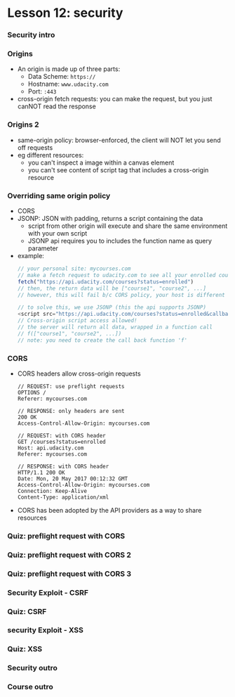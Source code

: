 # Lesson 12: security

### Security intro
### Origins
* An origin is made up of three parts:
  * Data Scheme: `https://`
  * Hostname: `www.udacity.com`
  * Port: `:443`
* cross-origin fetch requests: you can make the request, but you just canNOT read the response

### Origins 2
* same-origin policy: browser-enforced, the client will NOT let you send off requests
* eg different resources:
  * you can't inspect a image within a canvas element
  * you can't see content of script tag that includes a cross-origin resource

### Overriding same origin policy
* CORS
* JSONP: JSON with padding, returns a script containing the data
  * script from other origin will execute and share the same environment with your own script
  * JSONP api requires you to includes the function name as query parameter
* example:
  ```js
  // your personal site: mycourses.com
  // make a fetch request to udacity.com to see all your enrolled courses
  fetch("https://api.udacity.com/courses?status=enrolled")
  // then, the return data will be ["course1", "course2", ...]
  // however, this will fail b/c CORS policy, your host is different from udacity host

  // to solve this, we use JSONP (this the api supports JSONP)
  <script src="https://api.udacity.com/courses?status=enrolled&callback=f">
  // Cross-origin script access allowed!
  // the server will return all data, wrapped in a function call
  // f(["course1", "course2", ...])
  // note: you need to create the call back function 'f'
  ```

### CORS
* CORS headers allow cross-origin requests
  ```
  // REQUEST: use preflight requests
  OPTIONS /
  Referer: mycourses.com

  // RESPONSE: only headers are sent
  200 OK
  Access-Control-Allow-Origin: mycourses.com

  // REQUEST: with CORS header
  GET /courses?status=enrolled
  Host: api.udacity.com
  Referer: mycourses.com

  // RESPONSE: with CORS header
  HTTP/1.1 200 OK
  Date: Mon, 20 May 2017 00:12:32 GMT
  Access-Control-Allow-Origin: mycourses.com
  Connection: Keep-Alive
  Content-Type: application/xml
  ```
* CORS has been adopted by the API providers as a way to share resources

### Quiz: preflight request with CORS
### Quiz: preflight request with CORS 2
### Quiz: preflight request with CORS 3
### Security Exploit - CSRF
### Quiz: CSRF
### security Exploit - XSS
### Quiz: XSS
### Security outro
### Course outro
